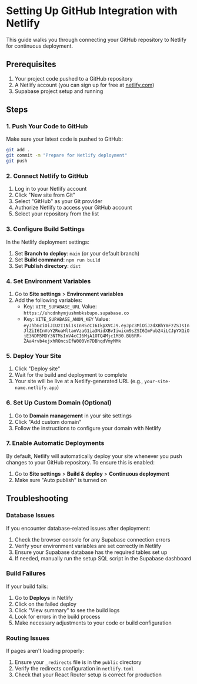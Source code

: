 # Setting Up GitHub Integration with Netlify

This guide walks you through connecting your GitHub repository to Netlify for continuous deployment.

## Prerequisites

1. Your project code pushed to a GitHub repository
2. A Netlify account (you can sign up for free at [netlify.com](https://netlify.com))
3. Supabase project setup and running

## Steps

### 1. Push Your Code to GitHub

Make sure your latest code is pushed to GitHub:

```bash
git add .
git commit -m "Prepare for Netlify deployment"
git push
```

### 2. Connect Netlify to GitHub

1. Log in to your Netlify account
2. Click "New site from Git"
3. Select "GitHub" as your Git provider
4. Authorize Netlify to access your GitHub account
5. Select your repository from the list

### 3. Configure Build Settings

In the Netlify deployment settings:

1. Set **Branch to deploy**: `main` (or your default branch)
2. Set **Build command**: `npm run build`
3. Set **Publish directory**: `dist`

### 4. Set Environment Variables

1. Go to **Site settings** > **Environment variables**
2. Add the following variables:
   - Key: `VITE_SUPABASE_URL` Value: `https://uhcdnhymjushmbksbupo.supabase.co`
   - Key: `VITE_SUPABASE_ANON_KEY` Value: `eyJhbGciOiJIUzI1NiIsInR5cCI6IkpXVCJ9.eyJpc3MiOiJzdXBhYmFzZSIsInJlZiI6InVoY2RuaHltanVzaG1ia3NidXBvIiwicm9sZSI6ImFub24iLCJpYXQiOjE3NDM5MDY3NTMsImV4cCI6MjA1OTQ4Mjc1M30.BU6RR-ZAa4rvb4ejxhROncsEfW000Vn7DBhqdVmyMMk`

### 5. Deploy Your Site

1. Click "Deploy site"
2. Wait for the build and deployment to complete
3. Your site will be live at a Netlify-generated URL (e.g., `your-site-name.netlify.app`)

### 6. Set Up Custom Domain (Optional)

1. Go to **Domain management** in your site settings
2. Click "Add custom domain"
3. Follow the instructions to configure your domain with Netlify

### 7. Enable Automatic Deployments

By default, Netlify will automatically deploy your site whenever you push changes to your GitHub repository. To ensure this is enabled:

1. Go to **Site settings** > **Build & deploy** > **Continuous deployment**
2. Make sure "Auto publish" is turned on

## Troubleshooting

### Database Issues

If you encounter database-related issues after deployment:

1. Check the browser console for any Supabase connection errors
2. Verify your environment variables are set correctly in Netlify
3. Ensure your Supabase database has the required tables set up
4. If needed, manually run the setup SQL script in the Supabase dashboard

### Build Failures

If your build fails:

1. Go to **Deploys** in Netlify
2. Click on the failed deploy
3. Click "View summary" to see the build logs
4. Look for errors in the build process
5. Make necessary adjustments to your code or build configuration

### Routing Issues

If pages aren't loading properly:

1. Ensure your `_redirects` file is in the `public` directory
2. Verify the redirects configuration in `netlify.toml`
3. Check that your React Router setup is correct for production 